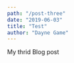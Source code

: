 ```yaml
---
path: "/post-three"
date: "2019-06-03"
title: "Test"
author: "Dayne Game"
---
```

My thrid Blog post